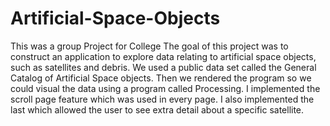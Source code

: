 # Artificial-Space-Objects
This was a group Project for College
The goal of this project was to construct an application to explore data relating to artificial space objects, such as satellites and debris.
We used a public data set called the General Catalog of Artificial Space objects.
Then we rendered the program so we could visual the data using a program called Processing.
I implemented the scroll page feature which was used in every page.
I also implemented the last which allowed the user to see extra detail about a specific satellite.
